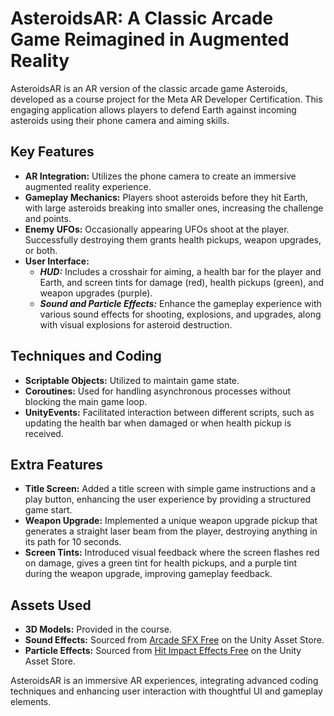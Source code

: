 # AsteroidsAR: A Classic Arcade Game Reimagined in Augmented Reality

AsteroidsAR is an AR version of the classic arcade game Asteroids, developed as a course project for the Meta AR Developer Certification. This engaging application allows players to defend Earth against incoming asteroids using their phone camera and aiming skills.

## Key Features
- **AR Integration:** Utilizes the phone camera to create an immersive augmented reality experience.
- **Gameplay Mechanics:** Players shoot asteroids before they hit Earth, with large asteroids breaking into smaller ones, increasing the challenge and points.
- **Enemy UFOs:** Occasionally appearing UFOs shoot at the player. Successfully destroying them grants health pickups, weapon upgrades, or both.
- **User Interface:**
  - **_HUD:_** Includes a crosshair for aiming, a health bar for the player and Earth, and screen tints for damage (red), health pickups (green), and weapon upgrades (purple).
  - **_Sound and Particle Effects:_** Enhance the gameplay experience with various sound effects for shooting, explosions, and upgrades, along with visual explosions for asteroid destruction.
   
## Techniques and Coding
- **Scriptable Objects:** Utilized to maintain game state.
- **Coroutines:** Used for handling asynchronous processes without blocking the main game loop.
- **UnityEvents:** Facilitated interaction between different scripts, such as updating the health bar when damaged or when health pickup is received.

## Extra Features 
- **Title Screen:** Added a title screen with simple game instructions and a play button, enhancing the user experience by providing a structured game start.
- **Weapon Upgrade:** Implemented a unique weapon upgrade pickup that generates a straight laser beam from the player, destroying anything in its path for 10 seconds.
- **Screen Tints:** Introduced visual feedback where the screen flashes red on damage, gives a green tint for health pickups, and a purple tint during the weapon upgrade, improving gameplay feedback.

## Assets Used 
- **3D Models:** Provided in the course.
- **Sound Effects:** Sourced from [Arcade SFX Free](https://assetstore.unity.com/packages/audio/sound-fx/arcade-sfx-free-42983) on the Unity Asset Store.
- **Particle Effects:** Sourced from [Hit Impact Effects Free](https://assetstore.unity.com/packages/vfx/particles/hit-impact-effects-free-218385) on the Unity Asset Store.

AsteroidsAR is an immersive AR experiences, integrating advanced coding techniques and enhancing user interaction with thoughtful UI and gameplay elements.
